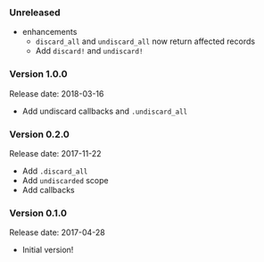 ### Unreleased
* enhancements
  * `discard_all` and `undiscard_all` now return affected records
  * Add `discard!` and `undiscard!`
  
### Version 1.0.0
Release date: 2018-03-16

* Add undiscard callbacks and `.undiscard_all`

### Version 0.2.0
Release date: 2017-11-22

* Add `.discard_all`
* Add `undiscarded` scope
* Add callbacks

### Version 0.1.0
Release date: 2017-04-28

* Initial version!
